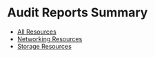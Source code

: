 # Audit Reports Summary

- [All Resources](./all-resources.md)
- [Networking Resources](./networking-resources.md)
- [Storage Resources](./storage-resources.md)